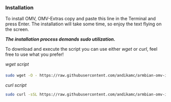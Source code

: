 ### Installation 
To install OMV, OMV-Extras copy and paste this line in the Terminal and press Enter. The installation will take some time, so enjoy the text flying on the screen. 

***The installation process demands sudo utilization.***

To download and execute the script you can use either *wget* or *curl*, feel free to use what you prefer!

*wget script*
####  
```bash
sudo wget -O - https://raw.githubusercontent.com/andikamc/armbian-omv-installer/master/installer?v=1 | sudo bash
```

*curl script*
```bash
sudo curl -sSL https://raw.githubusercontent.com/andikamc/armbian-omv-installer/master/installer?v=1 | sudo bash
```
